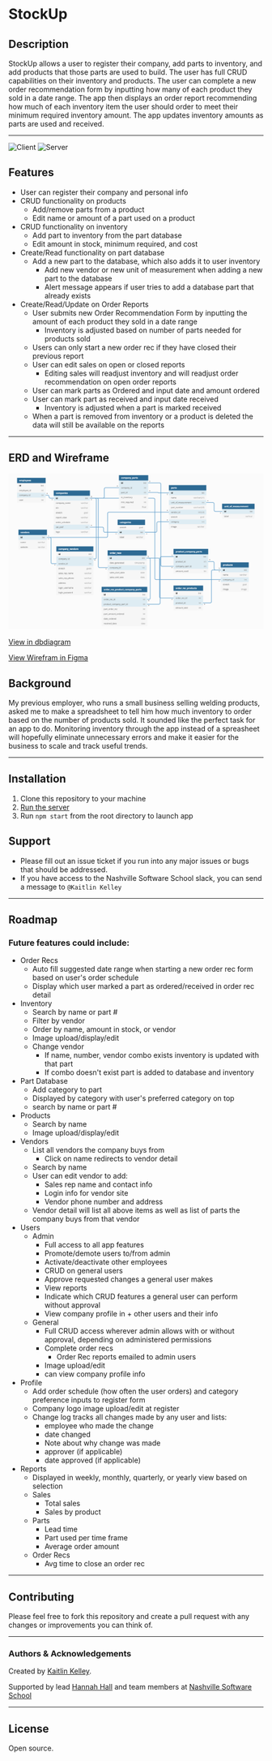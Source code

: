 # StockUp

## Description

StockUp allows a user to register their company, add parts to inventory, and add products that those parts are used to build. The user has full CRUD capabilities on their inventory and products. The user can complete a new order recommendation form by inputting how many of each product they sold in a date range. The app then displays an order report recommending how much of each inventory item the user should order to meet their minimum required inventory amount. The app updates inventory amounts as parts are used and received.

---
![Client](https://img.shields.io/badge/Client%20Side-HTML%2C%20CSS%2C%20React%2C%20React--Bootstrap-blue)
![Server](https://img.shields.io/badge/Server%20Side-Python%2FDjango%2C%20Django--safedelete-blue)

## Features
* User can register their company and personal info
* CRUD functionality on products
    * Add/remove parts from a product
    * Edit name or amount of a part used on a product
* CRUD functionality on inventory
    * Add part to inventory from the part database
    * Edit amount in stock, minimum required, and cost
* Create/Read functionality on part database
    * Add a new part to the database, which also adds it to user inventory
        * Add new vendor or new unit of measurement when adding a new part to the database
        * Alert message appears if user tries to add a database part that already exists
* Create/Read/Update on Order Reports
    * User submits new Order Recommendation Form by inputting the amount of each product they sold in a date range
        * Inventory is adjusted based on number of parts needed for products sold
    * Users can only start a new order rec if they have closed their previous report
    * User can edit sales on open or closed reports
        * Editing sales will readjust inventory and will readjust order recommendation on open order reports
    * User can mark parts as Ordered and input date and amount ordered
    * User can mark part as received and input date received
        * Inventory is adjusted when a part is marked received
    * When a part is removed from inventory or a product is deleted the data will still be available on the reports

---

## ERD and Wireframe

![StockUp ERD](./images/StockUpERD.png)

[View in dbdiagram](https://dbdiagram.io/d/60d1fd81dd6a5971481a4678)

[View Wirefram in Figma](https://www.figma.com/file/FiMs3Xa8e991LFxPXs3dbb/Stock-Up-(mobile)?node-id=0%3A1&viewport=711%2C330%2C0.12415296584367752)

## Background

My previous employer, who runs a small business selling welding products, asked me to make a spreadsheet to tell him how much inventory to order based on the number of products sold. It sounded like the perfect task for an app to do. Monitoring inventory through the app instead of a spreasheet will hopefully eliminate unnecessary errors and make it easier for the business to scale and track useful trends.  

---

## Installation

1. Clone this repository to your machine
3. [Run the server](https://github.com/KaitlinJKelley/stock-up-server)
3. Run `npm start` from the root directory to launch app

## Support

* Please fill out an issue ticket if you run into any major issues or bugs that should be addressed.
* If you have access to the Nashville Software School slack, you can send a message to `@Kaitlin Kelley`

---
## Roadmap

### Future features could include:

* Order Recs
    * Auto fill suggested date range when starting a new order rec form based on user's order schedule 
    * Display which user marked a part as ordered/received in order rec detail
* Inventory
    * Search by name or part # 
    * Filter by vendor 
    * Order by name, amount in stock, or vendor 
    * Image upload/display/edit
    * Change vendor
        * If name, number, vendor combo exists inventory is updated with that part
        * If combo doesn't exist part is added to database and inventory
* Part Database
    * Add category to part 
    * Displayed by category with user's preferred category on top
    * search by name or part #
* Products
    * Search by name
    * Image upload/display/edit
* Vendors
    * List all vendors the company buys from
        * Click on name redirects to vendor detail
    * Search by name
    * User can edit vendor to add:
        * Sales rep name and contact info
        * Login info for vendor site
        * Vendor phone number and address
    * Vendor detail will list all above items as well as list of parts the company buys from that vendor
* Users
    * Admin
        * Full access to all app features 
        * Promote/demote users to/from admin
        * Activate/deactivate other employees 
        * CRUD on general users
        * Approve requested changes a general user makes
        * View reports
        * Indicate which CRUD features a general user can perform without approval
        * View company profile in + other users and their info
    * General 
        * Full CRUD access wherever admin allows with or without approval, depending on administered permissions 
        * Complete order recs
            * Order Rec reports emailed to admin users
        * Image upload/edit 
        * can view company profile info
* Profile 
    * Add order schedule (how often the user orders) and category preference inputs to register form 
    * Company logo image upload/edit at register 
    * Change log tracks all changes made by any user and lists:
        * employee who made the change
        * date changed
        * Note about why change was made
        * approver (if applicable)
        * date approved (if applicable)
* Reports  
    * Displayed in weekly, monthly, quarterly, or yearly view based on selection 
    * Sales
        * Total sales
        * Sales by product
    * Parts
        * Lead time
        * Part used per time frame
        * Average order amount
    * Order Recs
        * Avg time to close an order rec

---
## Contributing

Please feel free to fork this repository and create a pull request with any changes or improvements you can think of. 

---
### Authors & Acknowledgements

Created by [Kaitlin Kelley](https://github.com/kjk1325).

Supported by lead [Hannah Hall](https://github.com/hannahhall) and team members at [Nashville Software School](https://nashvillesoftwareschool.com)

---

## License

Open source.